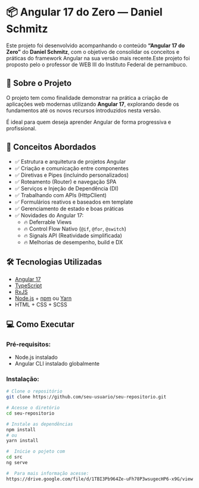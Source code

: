 # 📦 Angular 17 do Zero — Daniel Schmitz

Este projeto foi desenvolvido acompanhando o conteúdo **“Angular 17 do Zero”** do **Daniel Schmitz**, com o objetivo de consolidar os conceitos e práticas do framework Angular na sua versão mais recente.Este projeto foi proposto pelo o professor de WEB III do Instituto Federal de pernambuco.

## 🚀 Sobre o Projeto

O projeto tem como finalidade demonstrar na prática a criação de aplicações web modernas utilizando **Angular 17**, explorando desde os fundamentos até os novos recursos introduzidos nesta versão.

É ideal para quem deseja aprender Angular de forma progressiva e profissional.

## 🧠 Conceitos Abordados

- ✅ Estrutura e arquitetura de projetos Angular
- ✅ Criação e comunicação entre componentes
- ✅ Diretivas e Pipes (incluindo personalizados)
- ✅ Roteamento (Router) e navegação SPA
- ✅ Serviços e Injeção de Dependência (DI)
- ✅ Trabalhando com APIs (HttpClient)
- ✅ Formulários reativos e baseados em template
- ✅ Gerenciamento de estado e boas práticas
- ✅ Novidades do Angular 17:
  - 🔥 Deferrable Views
  - 🔥 Control Flow Nativo (`@if`, `@for`, `@switch`)
  - 🔥 Signals API (Reatividade simplificada)
  - 🔥 Melhorias de desempenho, build e DX

## 🛠️ Tecnologias Utilizadas

- [Angular 17](https://angular.io/)
- [TypeScript](https://www.typescriptlang.org/)
- [RxJS](https://rxjs.dev/)
- [Node.js](https://nodejs.org/) + [npm](https://www.npmjs.com/) ou [Yarn](https://yarnpkg.com/)
- HTML + CSS + SCSS

## 💻 Como Executar

### Pré-requisitos:
- Node.js instalado
- Angular CLI instalado globalmente

### Instalação:

```bash
# Clone o repositório
git clone https://github.com/seu-usuario/seu-repositorio.git

# Acesse o diretório
cd seu-repositorio

# Instale as dependências
npm install
# ou
yarn install

#  Inicie o pojeto com
cd src
ng serve

#  Para mais informação acesse:
https://drive.google.com/file/d/1TBI3Pb964Ze-uFh78P3wsugecHP6-x9G/view

